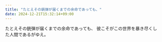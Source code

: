 ```yaml
---
title: "たとえその銃弾が届くまでの余命であっても、"
date: 2024-12-21T15:32:14+09:00
---
```

たとえその銃弾が届くまでの余命であっても、
彼こそがこの世界を暴き尽くした人間であるがゆえ。
